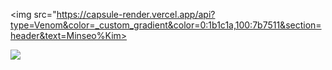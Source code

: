 <img src="https://capsule-render.vercel.app/api?type=Venom&color=_custom_gradient&color=0:1b1c1a,100:7b7511&section=header&text=Minseo%Kim>



<img src="https://capsule-render.vercel.app/api?type=모양&color=색상코드&height=높이&section=footer&text=텍스트&fontSize=텍스트크기" />
